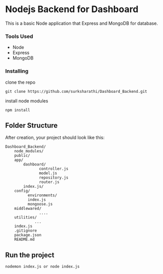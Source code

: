 # Nodejs Backend for Dashboard

This is a basic Node application that Express and MongoDB for database.

### Tools Used

- Node
- Express
- MongoDB

### Installing

clone the repo

```
git clone https://github.com/surksharathi/Dashboard_Backend.git
```

install node modules

```
npm install
```

## Folder Structure

After creation, your project should look like this:

```
Dashboard_Backend/
    node_modules/
    public/
    app/
    	dashboard/
               controller.js
               model.js
               repository.js
               router.js
        index.js/
    config/
          environments/
          index.js
          mongoose.js
    middlewared/
               ....
    utilities/
             ...
    index.js
    .gitignore
    package.json
    README.md
```

## Run the project

```
nodemon index.js or node index.js
```
